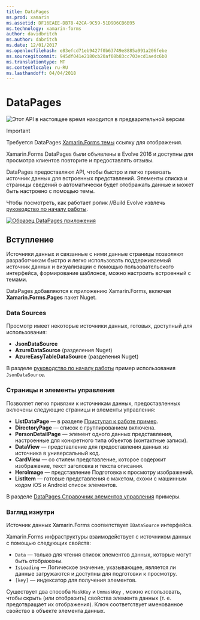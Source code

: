 ```yaml
---
title: DataPages
ms.prod: xamarin
ms.assetid: DF16EAEE-DB78-42CA-9C59-51D9D6CB6B95
ms.technology: xamarin-forms
author: davidbritch
ms.author: dabritch
ms.date: 12/01/2017
ms.openlocfilehash: e83efcd71eb9427f0b63749e8885a991a206febe
ms.sourcegitcommit: 945df041e2180cb20af08b83cc703ecd1aedc6b0
ms.translationtype: MT
ms.contentlocale: ru-RU
ms.lasthandoff: 04/04/2018
---
```

# <a name="datapages"></a>DataPages

![](~/media/shared/preview.png "Этот API в настоящее время находится в предварительной версии")

> [!IMPORTANT]
> Требуется DataPages [Xamarin.Forms темы](~/xamarin-forms/user-interface/themes/index.md) ссылку для отображения.

Xamarin.Forms DataPages были объявлены в Evolve 2016 и доступны для просмотра клиентов повторите и предоставлять отзывы.

DataPages предоставляют API, чтобы быстро и легко привязать источник данных для встроенных представлений. Элементы списка и страницы сведений о автоматически будет отображать данные и может быть настроено с помощью темы.

Чтобы посмотреть, как работает ролик //Build Evolve извлечь [руководство по началу работы](get-started.md).

[![](images/demo-sml.png "Образец DataPages приложения")](images/demo.png#lightbox "DataPages примера приложения")

## <a name="introduction"></a>Вступление

Источники данных и связанные с ними данные страницы позволяют разработчикам быстро и легко использовать поддерживаемый источник данных и визуализации с помощью пользовательского интерфейса, формирование шаблонов, можно настроить встроенный с темами.

DataPages добавляются к приложению Xamarin.Forms, включая **Xamarin.Forms.Pages** пакет Nuget.

### <a name="data-sources"></a>Data Sources

Просмотр имеет некоторые источники данных, готовых, доступный для использования:

* **JsonDataSource**
* **AzureDataSource** (разделения Nuget)
* **AzureEasyTableDataSource** (разделения Nuget)

В разделе [руководство по началу работы](get-started.md) пример использования `JsonDataSource`.


### <a name="pages--controls"></a>Страницы и элементы управления

Позволяет легко привязки к источникам данных, предоставленных включены следующие страницы и элементы управления:

* **ListDataPage** — в разделе [Приступая к работе пример](get-started.md).
* **DirectoryPage** — список с группированием включена.
* **PersonDetailPage** — элемент одного данных представления, настроенные для конкретного типа объектов (контактные записи).
* **DataView** — представление для предоставления данных из источника в универсальный код.
* **CardView** — со стилем представление, которое содержит изображение, текст заголовка и текста описания.
* **HeroImage** — представление Подготовка к просмотру изображений.
* **ListItem** — готовые представления с макетом, схожи с машинным кодом iOS и Android список элементов.

В разделе [DataPages Справочник элементов управления](controls.md) примеры.



### <a name="under-the-hood"></a>Взгляд изнутри

Источник данных Xamarin.Forms соответствует `IDataSource` интерфейса.

Xamarin.Forms инфраструктуры взаимодействует с источником данных с помощью следующих свойств:

* `Data` — только для чтения список элементов данных, которые могут быть отображены.
* `IsLoading` — Логическое значение, указывающее, является ли данные загружаются и доступны для подготовки к просмотру.
* `[key]` — индексатор для получения элементов.

Существует два способа `MaskKey` и `UnmaskKey` , можно использовать, чтобы скрыть (или отобразить) свойства элемента данных (т. е. предотвращает их отображения).
Ключ соответствует именованное свойство в объекте элемента данных.

